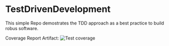 # TestDrivenDevelopment

This simple Repo demostrates the TDD approach as a best practice to build robus software.

Coverage Report Artifact:
![Test coverage](https://user-images.githubusercontent.com/37976329/216388170-e7ba4e49-e0b1-4fa2-a128-782b278cc19c.png)
